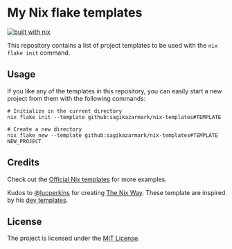 # My Nix flake templates

[![built with nix](https://builtwithnix.org/badge.svg)](https://builtwithnix.org)

This repository contains a list of project templates to be used with the `nix flake init` command.


## Usage

If you like any of the templates in this repository,
you can easily start a new project from them with the following commands:

```shell
# Initialize in the current directory
nix flake init --template github:sagikazarmark/nix-templates#TEMPLATE

# Create a new directory
nix flake new --template github:sagikazarmark/nix-templates#TEMPLATE NEW_PROJECT
```

## Credits

Check out the [Official Nix templates](https://github.com/NixOS/templates) for more examples.

Kudos to [@lucperkins](https://github.com/lucperkins) for creating [The Nix Way](https://github.com/the-nix-way).
These template are inspired by his [dev templates](https://github.com/the-nix-way/dev-templates).


## License

The project is licensed under the [MIT License](LICENSE).

